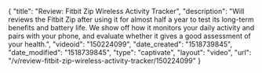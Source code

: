 {
    "title": "Review: Fitbit Zip Wireless Activity Tracker",
    "description": "Will reviews the Fitbit Zip after using it for almost half a year to test its long-term benefits and battery life. We show off how it monitors your daily activity and pairs with your phone, and evaluate whether it gives a good assessment of your health.",
    "videoid": "150224099",
    "date_created": "1518739845",
    "date_modified": "1518739845",
    "type": "captivate",
    "layout": "video",
    "url": "\/v\/review-fitbit-zip-wireless-activity-tracker\/150224099"
}